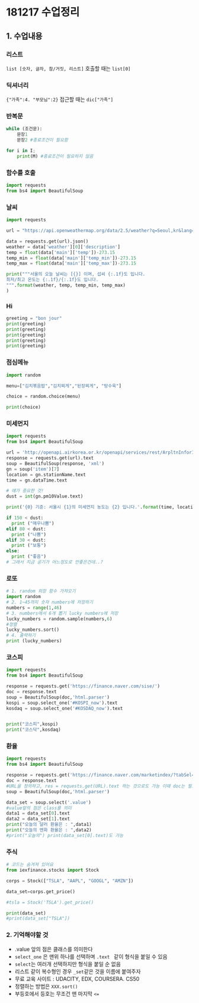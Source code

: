 # 181217 수업정리

## 1. 수업내용

### 리스트

`list [숫자, 글자, 참/거짓, 리스트]`  호출할 때는 `list[0]`

### 딕셔너리

`{"가족":4. "부모님":2}`  접근할 때는 `dic["가족"]` 

### 반복문

```python
while (조건문):
    문장1
    문장2 #종료조건이 필요함

for i in I;
	print(M) #종료조건이 필요하지 않음
```

### 함수를 호출

```python
import requests
from bs4 import BeautifulSoup
```

### 날씨

```python
import requests

url = "https://api.openweathermap.org/data/2.5/weather?q=Seoul,kr&lang=kr&APPID={}".format(key)

data = requests.get(url).json()
weather = data['weather'][0]['description']
temp = float(data['main']['temp'])-273.15
temp_min = float(data['main']['temp_min'])-273.15
temp_max = float(data['main']['temp_max'])-273.15

print("""서울의 오늘 날씨는 [{}] 이며, 섭씨 {:.1f}도 입니다.
최저/최고 온도는 {:.1f}/{:.1f}도 입니다.
""".format(weather, temp, temp_min, temp_max)
)
```

### Hi

```python
greeting = "bon jour"
print(greeting)
print(greeting)
print(greeting)
print(greeting)
print(greeting)
```

### 점심메뉴

```python
import random

menu=["김치볶음밥","김치찌게","된장찌게", "탕수육"]

choice = random.choice(menu)

print(choice)
```

### 미세먼지

```python
import requests
from bs4 import BeautifulSoup

url = 'http://openapi.airkorea.or.kr/openapi/services/rest/ArpltnInforInqireSvc/getCtprvnRltmMesureDnsty?ServiceKey={}&sidoName=서울&pageNo=3'.format(key)
response = requests.get(url).text
soup = BeautifulSoup(response, 'xml')
gn = soup('item')[7]
location = gn.stationName.text
time = gn.dataTime.text

# 얘가 중요한 것!
dust = int(gn.pm10Value.text)

print('{0} 기준: 서울시 {1}의 미세먼지 농도는 {2} 입니다.'.format(time, location, dust))

if 150 < dust:
  print ("매우나쁨")
elif 80 < dust:
  print ("나쁨")
elif 30 < dust:
  print ("보통")
else:
  print ("좋음")
# 그래서 지금 공기가 어느정도로 안좋은건데..?

```

### 로또

```python
# 1. random 외장 함수 가져오기
import random
# 2. 1~45까지 숫자 numbers에 저장하기
numbers = range(1,46)
# 3. numbers에서 6개 뽑기 lucky numbers에 저장
lucky_numbers = random.sample(numbers,6) 
#정렬
lucky_numbers.sort()
# 4. 출력하기
print (lucky_numbers)
```

### 코스피

```python
import requests
from bs4 import BeautifulSoup

response = requests.get('https://finance.naver.com/sise/')
doc = response.text
soup = BeautifulSoup(doc,'html.parser')
kospi = soup.select_one('#KOSPI_now').text
kosdaq = soup.select_one('#KOSDAQ_now').text


print("코스피",kospi)
print("코스닥",kosdaq)
```

### 환율

```python
import requests
from bs4 import BeautifulSoup

response = requests.get('https://finance.naver.com/marketindex/?tabSel=exchange#tab_section')# 코드는 숨겨져 있어요
doc = response.text
#URL을 정의하고, res = requests.get(URL).text 하는 것으로도 가능 이때 doc는 필요없음
soup = BeautifulSoup(doc,'html.parser')

data_set = soup.select('.value')
#value앞의 점은 class를 의미
data1 = data_set[0].text
data2 = data_set[1].text
print("오늘의 달러 환율은 : ",data1)
print("오늘의 엔화 환율은 : ",data2)
#print("오늘의") print(data_set[0].text)도 가능

```

### 주식

```python
# 코드는 숨겨져 있어요
from iexfinance.stocks import Stock

corps = Stock(["TSLA", "AAPL", "GOOGL", "AMZN"])

data_set=corps.get_price()

#tsla = Stock('TSLA').get_price()

print(data_set)
#print(data_set["TSLA"])

```



### 2. 기억해야할 것

* .value 앞의 점은 클래스를 의미한다
* `select_one` 은 맨위 하나를 선택하며 `.text ` 같이 형식을 붙일 수 있음
* `select`는 여러개 선택하지만 형식을 붙일 순 없음
* 리스트 같이 복수형인 경우 `_set`같은 것을 이름에 붙여주자
* 무료 교육 사이트 : UDACITY, EDX, COURSERA. CS50
* 정렬하는 방법은 `XXX.sort()` 
* 부등호에서 등호는 무조건 맨 마지막 `<=` 